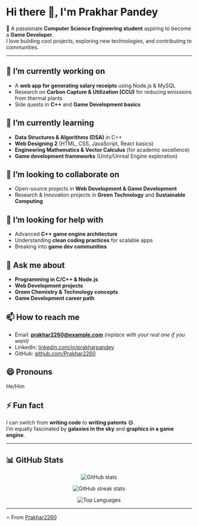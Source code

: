 

<!--
**Prakhar2260/Prakhar2260** is a ✨ _special_ ✨ repository because its `README.md` (this file) appears on your GitHub profile.

Here are some ideas to get you started:

- 🔭 I’m currently working on ...
- 🌱 I’m currently learning ...
- 👯 I’m looking to collaborate on ...
- 🤔 I’m looking for help with ...
- 💬 Ask me about ...
- 📫 How to reach me: ...
- 😄 Pronouns: ...
- ⚡ Fun fact: ...
-->
# Hi there 👋, I'm Prakhar Pandey  

🚀 A passionate **Computer Science Engineering student** aspiring to become a **Game Developer**.  
I love building cool projects, exploring new technologies, and contributing to communities.  

---

## 🔭 I’m currently working on
- A **web app for generating salary receipts** using Node.js & MySQL  
- Research on **Carbon Capture & Utilization (CCU)** for reducing emissions from thermal plants  
- Side quests in **C++** and **Game Development basics**

## 🌱 I’m currently learning
- **Data Structures & Algorithms (DSA)** in C++  
- **Web Designing 2** (HTML, CSS, JavaScript, React basics)  
- **Engineering Mathematics & Vector Calculus** (for academic excellence)  
- **Game development frameworks** (Unity/Unreal Engine exploration)

## 👯 I’m looking to collaborate on
- Open-source projects in **Web Development & Game Development**  
- Research & Innovation projects in **Green Technology** and **Sustainable Computing**

## 🤔 I’m looking for help with
- Advanced **C++ game engine architecture**  
- Understanding **clean coding practices** for scalable apps  
- Breaking into **game dev communities**  

## 💬 Ask me about
- **Programming in C/C++ & Node.js**  
- **Web Development projects**  
- **Green Chemistry & Technology concepts**  
- **Game Development career path**

## 📫 How to reach me
- Email: **prakhar2260@example.com** *(replace with your real one if you want)*  
- LinkedIn: [linkedin.com/in/prakharpandey](#)  
- GitHub: [github.com/Prakhar2260](https://github.com/Prakhar2260)

## 😄 Pronouns
He/Him  

## ⚡ Fun fact
I can switch from **writing code** to **writing patents** 😅.  
I’m equally fascinated by **galaxies in the sky** and **graphics in a game engine**.  

---

## 📊 GitHub Stats

<p align="center">
  <img src="https://github-readme-stats.vercel.app/api?username=Prakhar2260&show_icons=true&theme=tokyonight" alt="GitHub stats" />
</p>

<p align="center">
  <img src="https://github-readme-streak-stats.herokuapp.com/?user=Prakhar2260&theme=tokyonight" alt="GitHub streak stats" />
</p>

<p align="center">
  <img src="https://github-readme-stats.vercel.app/api/top-langs/?username=Prakhar2260&layout=compact&theme=tokyonight" alt="Top Languages" />
</p>

---
⭐️ From [Prakhar2260](https://github.com/Prakhar2260)

